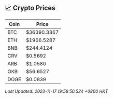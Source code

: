 ## 📈 Crypto Prices

| Coin | Price |
| ---- | ----- |
| BTC | $36390.3867 |
| ETH | $1966.5287 |
| BNB | $244.4124 |
| CRV | $0.5692 |
| ARB | $1.0580 |
| OKB | $56.6527 |
| DOGE | $0.0839 |

_Last Updated: 2023-11-17 19:58:50.524 +0800 HKT_